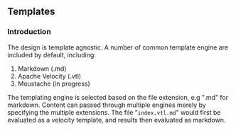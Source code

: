 ## Templates

### Introduction

The design is template agnostic. A number of common template engine are included by default, 
including:

1. Markdown (.md)
2. Apache Velocity (.vtl)
3. Moustache (in progress)

The templating engine is selected based on the file extension, e.g ".md" for markdown. Content can 
passed through multiple engines merely by specifying the multiple extensions. The file "```index.vtl.md```" 
would first be evaluated as a velocity template, and results then evaluated as markdown.   